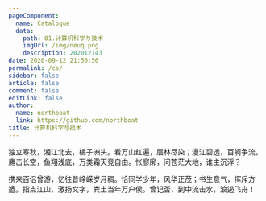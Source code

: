 ```yaml
---
pageComponent: 
  name: Catalogue
  data: 
    path: 01.计算机科学与技术
    imgUrl: /img/neuq.png
    description: 202012143
date: 2020-09-12 21:50:56
permalink: /cs/
sidebar: false
article: false
comment: false
editLink: false
author: 
  name: northboat
  link: https://github.com/northboat
title: 计算机科学与技术
---
```


独立寒秋，湘江北去，橘子洲头。看万山红遍，层林尽染；漫江碧透，百舸争流。鹰击长空，鱼翔浅底，万类霜天竞自由。怅寥廓，问苍茫大地，谁主沉浮？

携来百侣曾游，忆往昔峥嵘岁月稠。恰同学少年，风华正茂；书生意气，挥斥方遒。指点江山，激扬文字，粪土当年万户侯。曾记否，到中流击水，浪遏飞舟！
